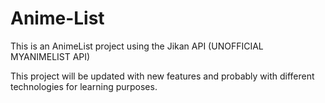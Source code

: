 # Anime-List
This is an AnimeList project using the Jikan API (UNOFFICIAL MYANIMELIST API)

This project will be updated with new features and probably with different technologies for learning purposes.
